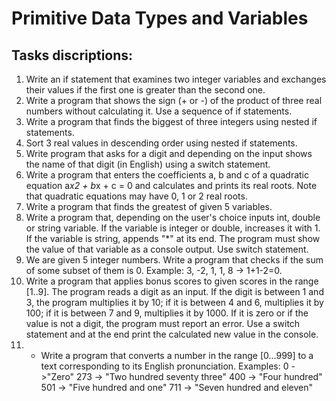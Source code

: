 # Primitive Data Types and Variables

## Tasks discriptions:

1. Write an if statement that examines two integer variables and exchanges their values if the first one is greater than the second one.
2. Write a program that shows the sign (+ or -) of the product of three real numbers without calculating it. Use a sequence of if statements.
3. Write a program that finds the biggest of three integers using nested if statements.
4. Sort 3 real values in descending order using nested if statements.
5. Write program that asks for a digit and depending on the input shows the name of that digit (in English) using a switch statement.
6. Write a program that enters the coefficients a, b and c of a quadratic equation
   a*x2 + b*x + c = 0
and calculates and prints its real roots. Note that quadratic equations may have 0, 1 or 2 real roots.
7. Write a program that finds the greatest of given 5 variables.
8. Write a program that, depending on the user's choice inputs int, double or string variable. If the variable is integer or double, increases it with 1. If the variable is string, appends "*" at its end. The program must show the value of that variable as a console output. Use switch statement.
9. We are given 5 integer numbers. Write a program that checks if the sum of some subset of them is 0. Example: 3, -2, 1, 1, 8 -> 1+1-2=0.
10. Write a program that applies bonus scores to given scores in the range [1..9]. The program reads a digit as an input. If the digit is between 1 and 3, the program multiplies it by 10; if it is between 4 and 6, multiplies it by 100; if it is between 7 and 9, multiplies it by 1000. If it is zero or if the value is not a digit, the program must report an error.
   Use a switch statement and at the end print the calculated new value in the console.
11. * Write a program that converts a number in the range [0...999] to a text corresponding to its English pronunciation. Examples:
  0 ->"Zero"
273 -> "Two hundred seventy three"
400 -> "Four hundred"
501 -> "Five hundred and one"
711 -> "Seven hundred and eleven"
